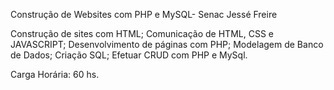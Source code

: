Construção de Websites com PHP e MySQL- Senac Jessé Freire


Construção de sites com HTML; Comunicação de HTML, CSS e JAVASCRIPT; Desenvolvimento de páginas com PHP; Modelagem de Banco de Dados; Criação SQL; Efetuar CRUD com PHP e MySql.

Carga Horária: 60 hs.
